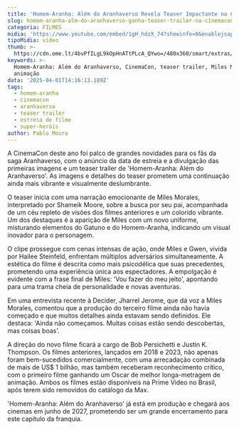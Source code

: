 ```yaml
---
title: 'Homem-Aranha: Além do Aranhaverso Revela Teaser Impactante na CinemaCon'
slug: homem-aranha-alm-do-aranhaverso-ganha-teaser-trailer-na-cinemacon
categoria: FILMES
midia: 'https://www.youtube.com/embed/1gH_hdzX_74?showinfo=0&enablejsapi=1'
tipoMidia: video
thumb: >-
  https://cdn.ome.lt/4bvPfILgL9kOpHnATtPLcA_QYwo=/480x360/smart/extras/conteudos/aranhaverso3.png
keywords: >-
  Homem-Aranha: Além do Aranhaverso, CinemaCon, teaser trailer, Miles Morales,
  animação
data: '2025-04-01T14:16:13.189Z'
tags:
  - homem-aranha
  - cinemacon
  - aranhaverso
  - teaser trailer
  - estreia de filme
  - super-heróis
author: Pablo Moura
---
```


A CinemaCon deste ano foi palco de grandes novidades para os fãs da saga Aranhaverso, com o anúncio da data de estreia e a divulgação das primeiras imagens e um teaser trailer de 'Homem-Aranha: Além do Aranhaverso'. As imagens e detalhes do teaser prometem uma continuação ainda mais vibrante e visualmente deslumbrante.

O teaser inicia com uma narração emocionante de Miles Morales, interpretado por Shameik Moore, sobre a busca por seu pai, acompanhada de um céu repleto de visões dos filmes anteriores e um colorido vibrante. Um dos destaques é a aparição de Miles com um novo uniforme, misturando elementos do Gatuno e do Homem-Aranha, indicando um visual inovador para o personagem.

O clipe prossegue com cenas intensas de ação, onde Miles e Gwen, vivida por Hailee Steinfeld, enfrentam múltiplos adversários simultaneamente. A estética do filme é descrita como mais psicodélica que suas precedentes, prometendo uma experiência única aos espectadores. A empolgação é evidente com a frase final de Miles: 'Vou fazer do meu jeito', apontando para uma trama cheia de personalidade e novas aventuras.

Em uma entrevista recente à Decider, Jharrel Jerome, que dá voz a Miles Morales, comentou que a produção do terceiro filme ainda não havia começado e que muitos detalhes ainda estavam sendo definidos. Ele destaca: 'Ainda não começamos. Muitas coisas estão sendo descobertas, mas coisas boas'.

A direção do novo filme ficará a cargo de Bob Persichetti e Justin K. Thompson. Os filmes anteriores, lançados em 2018 e 2023, não apenas foram bem-sucedidos comercialmente, com uma arrecadação combinada de mais de US$ 1 bilhão, mas também receberam reconhecimento crítico, com o primeiro filme ganhando um Oscar de melhor longa-metragem de animação. Ambos os filmes estão disponíveis na Prime Video no Brasil, após terem sido removidos do catálogo da Max.

'Homem-Aranha: Além do Aranhaverso' já está em produção e chegará aos cinemas em junho de 2027, prometendo ser um grande encerramento para este capítulo da franquia.
